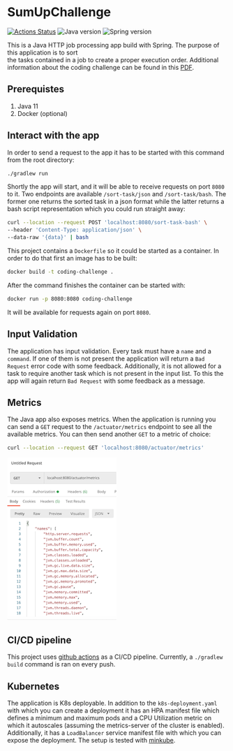 # SumUpChallenge
[![Actions Status](https://github.com/{Kaizera}/{SumUpChallenge}/workflows/{master-build}/badge.svg)](https://github.com/{Kaizera}/{SumUpChallenge}/actions)
![Java version](https://img.shields.io/badge/Java-11-brightgreen)
![Spring version](https://img.shields.io/badge/Spring-v2.3.4-blue)

This is a Java HTTP job processing app build with Spring. The purpose of this application is to sort  
the tasks contained in a job to create a proper execution order. Additional information about
the coding challenge can be found in this [PDF](readme-resources/SumUp_coding_challenge_Generic.pdf).

## Prerequistes

1. Java 11
2. Docker (optional)

## Interact with the app

In order to send a request to the app it has to be started with this command from the root directory:
```bash
./gradlew run 
```
Shortly the app will start, and it will be able to receive requests on port `8080` to it. Two endpoints are available 
`/sort-task/json` and `/sort-task/bash`. The former one returns the sorted task in a json format while the latter
returns a bash script representation which you could run straight away:
 ```bash
 curl --location --request POST 'localhost:8080/sort-task-bash' \
 --header 'Content-Type: application/json' \
 --data-raw '{data}' | bash
 ```

This project contains a `Dockerfile` so it could be started as a container. In order to do that first 
an image has to be built:
```bash
docker build -t coding-challenge .
```
After the command finishes the container can be started with:
```bash
docker run -p 8080:8080 coding-challenge
```
It will be available for requests again on port `8080`.

## Input Validation

The application has input validation. Every task must have a `name` and a `command`. If one of them is not present
the application will return a `Bad Request` error code with some feedback. Additionally, it is not allowed for a task
to require another task which is not present in the input list. To this the app will again return `Bad Request` with 
some feedback as a message. 

## Metrics

The Java app also exposes metrics. When the application is running you can send a `GET` request to the 
`/actuator/metrics` endpoint to see all the available metrics. You can then send another `GET` to a metric
of choice:
```bash
curl --location --request GET 'localhost:8080/actuator/metrics'
```

![metrics image](readme-resources/metrics-image.png)

## CI/CD pipeline

This project uses [github actions](https://github.com/learn/devops?utm_source=google&utm_medium=ppc&utm_campaign=devops_campaign_q1_WileyWebcast_EMEA_ggl&utm_content=version1&gclid=CjwKCAjw-5v7BRAmEiwAJ3DpuH-4FrcN5q9f8k675E9XSJyu3Iwn8OPo9tS8irDEn-7QqdFOMzYE2BoCvOYQAvD_BwE#actionsvideo)
as a CI/CD pipeline. Currently, a `./gradlew build` command is ran on every push.

## Kubernetes

The application is K8s deployable. In addition to the `k8s-deployment.yaml` with which you can create a
deployment it has an HPA manifest file which defines a minimum and maximum pods and a CPU Utilization metric on which
it autoscales (assuming the metrics-server of the cluster is enabled). Additionally, it has a `LoadBalancer`
service manifest file with which you can expose the deployment. The setup is tested with [minkube](https://kubernetes.io/docs/setup/learning-environment/minikube/).

